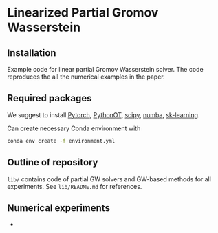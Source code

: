 # Linearized Partial Gromov Wasserstein

## Installation

Example code for linear partial Gromov Wasserstein solver. The code reproduces the all the numerical examples in the paper.

## Required packages

We suggest to install [Pytorch](https://pytorch.org/tutorials/beginner/basics/data_tutorial.html), [PythonOT](https://pythonot.github.io/), [scipy](https://scipy.org/),
[numba](https://numba.pydata.org/numba-doc/dev/reference/numpysupported.html), [sk-learning](https://scikit-learn.org/stable/).

Can create necessary Conda environment with 
```bash
conda env create -f environment.yml
```

## Outline of repository

`lib/` contains code of partial GW solvers and GW-based methods for all experiments. See `lib/README.md` for references.

## Numerical experiments
- 